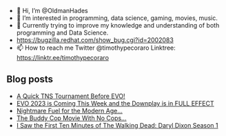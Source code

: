 - 👋 Hi, I’m @OldmanHades
- 👀 I’m interested in programming, data science, gaming, movies, music.
- 🌱 Currently trying to improve my knowledge and understanding of both programming and Data Science.
- https://bugzilla.redhat.com/show_bug.cgi?id=2002083
- 📫 How to reach me Twitter @timothypecoraro
Linktree: https://linktr.ee/timothypecoraro

## Blog posts
<!-- BLOG-POST-LIST:START -->
- [A Quick TNS Tournament Before EVO!](https://medium.com/@timothypecoraro/a-quick-tns-tournament-before-evo-a8469e5fa7ed?source=rss-5097f5c9b801------2)
- [EVO 2023 is Coming This Week and the Downplay is in FULL EFFECT](https://medium.com/@timothypecoraro/evo-is-coming-this-week-and-the-downplay-is-in-full-effect-39f24c57dc5e?source=rss-5097f5c9b801------2)
- [Nightmare Fuel for the Modern Age…](https://medium.com/@timothypecoraro/nightmare-fuel-for-the-modern-age-1f639e2e522?source=rss-5097f5c9b801------2)
- [The Buddy Cop Movie With No Cops…](https://medium.com/@timothypecoraro/the-buddy-cop-movie-with-no-cops-2c6a7c431771?source=rss-5097f5c9b801------2)
- [I Saw the First Ten Minutes of The Walking Dead: Daryl Dixon Season 1](https://medium.com/@timothypecoraro/i-saw-the-first-ten-minutes-of-the-walking-dead-daryl-dixon-season-1-ce08c4c8a429?source=rss-5097f5c9b801------2)
<!-- BLOG-POST-LIST:END -->
